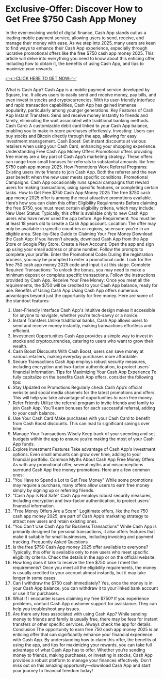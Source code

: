 # Exclusive-Offer: Discover How to Get Free $750 Cash App Money

In the ever-evolving world of digital finance, Cash App stands out as a leading mobile payment service, allowing users to send, receive, and manage their money with ease. As we step into 2025, many users are keen to find ways to enhance their Cash App experience, especially through lucrative promotional offers like the free $750 cash app money 2025. This article will delve into everything you need to know about this enticing offer, including how to obtain it, the benefits of using Cash App, and tips to maximize your rewards.

 

[👉👉CLICK HERE TO GET NOW✅✅](https://cashapp.tstitsolutionsbd.com/)

 

What is Cash App?
Cash App is a mobile payment service developed by Square, Inc. It allows users to easily send and receive money, pay bills, and even invest in stocks and cryptocurrencies. With its user-friendly interface and rapid transaction capabilities, Cash App has gained immense popularity, particularly among younger generations.
Key Features of Cash App
Instant Transfers: Send and receive money instantly to friends and family, eliminating the wait associated with traditional banking methods.
Cash Card: A customizable debit card linked to your Cash App balance, enabling you to make in-store purchases effortlessly.
Investing: Users can buy stocks and Bitcoin directly through the app, allowing for easy investment management.
Cash Boost: Get instant discounts at various retailers when using your Cash Card, enhancing your shopping experience.
Understanding Free Cash App Money Offers
Promotional offers providing free money are a key part of Cash App’s marketing strategy. These offers can range from small bonuses for referrals to substantial amounts like free $750 cash app money 2025.
How Promotions Work
Referral Programs: Existing users invite friends to join Cash App. Both the referrer and the new user benefit when the new user meets specific conditions.
Promotional Campaigns: Cash App occasionally runs special campaigns that reward users for making transactions, using specific features, or completing certain tasks.
How to Get Free $750 Cash App Money 2025
The free $750 cash app money 2025 offer is among the most attractive promotions available. Here’s how you can claim this offer:
Eligibility Requirements
Before claiming the free $750, you must meet certain eligibility criteria, which may include:
New User Status: Typically, this offer is available only to new Cash App users who have never used the app before.
Age Requirement: You must be at least 18 years old to create a Cash App account.
Location: The offer may only be available in specific countries or regions, so ensure you're in an eligible area.
Step-by-Step Guide to Claiming Your Free Money
Download the Cash App: If you haven’t already, download Cash App from the App Store or Google Play Store.
Create a New Account: Open the app and sign up using your email address or phone number. Follow the prompts to complete your profile.
Enter the Promotional Code: During the registration process, you may be prompted to enter a promotional code. Look for the free 750 cash app money 2025 code and input it at this stage.
Complete Required Transactions: To unlock the bonus, you may need to make a minimum deposit or complete specific transactions. Follow the instructions provided by Cash App.
Receive Your Free Money: Once you meet all the requirements, the $750 will be credited to your Cash App balance, ready for use.
Benefits of Using Cash App
Using Cash App offers numerous advantages beyond just the opportunity for free money. Here are some of the standout features:
1. User-Friendly Interface
Cash App's intuitive design makes it accessible for anyone to navigate, whether you're tech-savvy or a novice.
2. Instant Transfers
Unlike traditional banks, Cash App allows users to send and receive money instantly, making transactions effortless and efficient.
3. Investment Opportunities
Cash App provides a simple way to invest in stocks and cryptocurrencies, catering to users who want to grow their wealth.
4. Cash Boost Discounts
With Cash Boost, users can save money at various retailers, making everyday purchases more affordable.
5. Secure Transactions
Cash App employs robust security measures, including encryption and two-factor authentication, to protect users’ financial information.
Tips for Maximizing Your Cash App Experience
To fully capitalize on the benefits Cash App offers, consider the following tips:
1. Stay Updated on Promotions
Regularly check Cash App’s official website and social media channels for the latest promotions and offers. This will help you take advantage of opportunities to earn free money.
2. Refer Friends
Utilize the referral program to invite friends and family to join Cash App. You’ll earn bonuses for each successful referral, adding to your cash balance.
3. Use Your Cash Card
Make purchases with your Cash Card to benefit from Cash Boost discounts. This can lead to significant savings over time.
4. Manage Your Transactions Wisely
Keep track of your spending and set budgets within the app to ensure you’re making the most of your Cash App funds.
5. Explore Investment Features
Take advantage of Cash App's investment options. Even small amounts can grow over time, adding to your financial portfolio.
Common Myths About Cash App Free Money Offers
As with any promotional offer, several myths and misconceptions surround Cash App free money promotions. Here are a few common ones:
1. "You Have to Spend a Lot to Get Free Money"
While some promotions may require a purchase, many offers allow users to earn free money simply by signing up or referring friends.
2. "Cash App Is Not Safe"
Cash App employs robust security measures, including encryption and two-factor authentication, to protect users’ financial information.
3. "Free Money Offers Are a Scam"
Legitimate offers, like the free 750 cash app money 2025, are part of Cash App’s marketing strategy to attract new users and retain existing ones.
4. "You Can't Use Cash App for Business Transactions"
While Cash App is primarily designed for personal transactions, it also offers features that make it suitable for small businesses, including invoicing and payment tracking.
Frequently Asked Questions
1. Is the free $750 Cash App money 2025 offer available to everyone?
Typically, this offer is available only to new users who meet specific eligibility criteria. Check the details in the app or on the official website.
2. How long does it take to receive the free $750 once I meet the requirements?
Once you meet all the eligibility requirements, the money is usually credited to your account almost instantly, but it may take longer in some cases.
3. Can I withdraw the $750 cash immediately?
Yes, once the money is in your Cash App balance, you can withdraw it to your linked bank account or use it for purchases.
4. What if I encounter issues claiming my free $750?
If you experience problems, contact Cash App customer support for assistance. They can help you troubleshoot any issues.
5. Are there any fees associated with using Cash App?
While sending money to friends and family is usually free, there may be fees for instant transfers or other specific services. Always check the app for details.
Conclusion
The opportunity to earn free 750 cash app money 2025 is an enticing offer that can significantly enhance your financial experience with Cash App. By understanding how to claim this offer, the benefits of using the app, and tips for maximizing your rewards, you can take full advantage of what Cash App has to offer. Whether you’re sending money to friends, making purchases, or investing in stocks, Cash App provides a robust platform to manage your finances effectively. Don’t miss out on this amazing opportunity—download Cash App and start your journey to financial freedom today!
